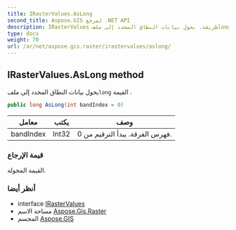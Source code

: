 ```yaml
---
title: IRasterValues.AsLong
second_title: Aspose.GIS لمرجع .NET API
description: IRasterValues طريقة. يحول بيانات النطاق المحدد إلى ملفlong القيمة .
type: docs
weight: 70
url: /ar/net/aspose.gis.raster/irastervalues/aslong/
---
```

## IRasterValues.AsLong method

يحول بيانات النطاق المحدد إلى ملف`long` القيمة .

```csharp
public long AsLong(int bandIndex = 0)
```

| معامل | يكتب | وصف |
| --- | --- | --- |
| bandIndex | Int32 | فهرس الفرقة. يبدأ الترقيم من 0. |

### قيمة الإرجاع

القيمة المحولة.

### أنظر أيضا

* interface [IRasterValues](../)
* مساحة الاسم [Aspose.Gis.Raster](../../irastervalues/)
* المجسم [Aspose.GIS](../../../)


